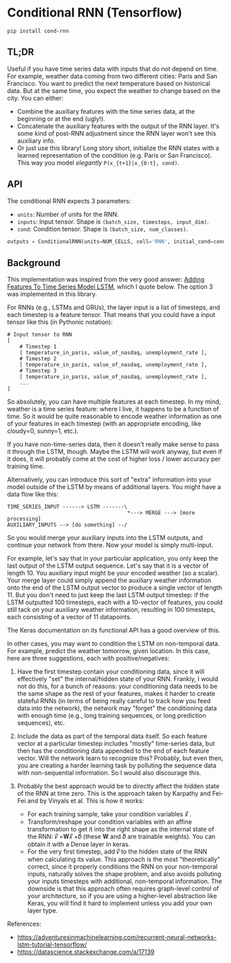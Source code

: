 # Conditional RNN (Tensorflow)

```
pip install cond-rnn
```

## TL;DR

Useful if you have time series data with inputs that do not depend on time. For example, weather data coming from two different cities: Paris and San Francisco. You want to predict the next temperature based on historical data. But at the same time, you expect the weather to change based on the city. You can either:
- Combine the auxiliary features with the time series data, at the beginning or at the end (ugly!).
- Concatenate the auxiliary features with the output of the RNN layer. It's some kind of post-RNN adjustment since the RNN layer won't see this auxiliary info.
- Or just use this library! Long story short, initialize the RNN states with a learned representation of the condition (e.g. Paris or San Francisco). This way you model *elegantly* `P(x_{t+1}|x_{0:t}, cond)`.

## API

The conditional RNN expects 3 parameters:

- `units`: Number of units for the RNN.
- `inputs`: Input tensor. Shape is `(batch_size, timesteps, input_dim)`.
- `cond`: Condition tensor. Shape is `(batch_size, num_classes)`.
```python
outputs = ConditionalRNN(units=NUM_CELLS, cell='RNN', initial_cond=cond)(inputs)
```

## Background

This implementation was inspired from the very good answer: [Adding Features To Time Series Model LSTM](https://datascience.stackexchange.com/a/17139), which I quote below. The option 3 was implemented in this library.

For RNNs (e.g., LSTMs and GRUs), the layer input is a list of timesteps, and each timestep is a feature tensor. That means that you could have a input tensor like this (in Pythonic notation):

```
# Input tensor to RNN
[
    # Timestep 1
    [ temperature_in_paris, value_of_nasdaq, unemployment_rate ],
    # Timestep 2
    [ temperature_in_paris, value_of_nasdaq, unemployment_rate ],
    # Timestep 3
    [ temperature_in_paris, value_of_nasdaq, unemployment_rate ],
    ...
]
```

So absolutely, you can have multiple features at each timestep. In my mind, weather is a time series feature: where I live, it happens to be a function of time. So it would be quite reasonable to encode weather information as one of your features in each timestep (with an appropriate encoding, like cloudy=0, sunny=1, etc.).

If you have non-time-series data, then it doesn't really make sense to pass it through the LSTM, though. Maybe the LSTM will work anyway, but even if it does, it will probably come at the cost of higher loss / lower accuracy per training time.

Alternatively, you can introduce this sort of "extra" information into your model outside of the LSTM by means of additional layers. You might have a data flow like this:

```
TIME_SERIES_INPUT ------> LSTM -------\
                                       *---> MERGE ---> [more processing]
AUXILIARY_INPUTS --> [do something] --/
```

So you would merge your auxiliary inputs into the LSTM outputs, and continue your network from there. Now your model is simply multi-input.

For example, let's say that in your particular application, you only keep the last output of the LSTM output sequence. Let's say that it is a vector of length 10. You auxiliary input might be your encoded weather (so a scalar). Your merge layer could simply append the auxiliary weather information onto the end of the LSTM output vector to produce a single vector of length 11. But you don't need to just keep the last LSTM output timestep: if the LSTM outputted 100 timesteps, each with a 10-vector of features, you could still tack on your auxiliary weather information, resulting in 100 timesteps, each consisting of a vector of 11 datapoints.

The Keras documentation on its functional API has a good overview of this.

In other cases, you may want to condition the LSTM on non-temporal data. For example, predict the weather tomorrow, given location. In this case, here are three suggestions, each with positive/negatives:

1. Have the first timestep contain your conditioning data, since it will effectively "set" the internal/hidden state of your RNN. Frankly, I would not do this, for a bunch of reasons: your conditioning data needs to be the same shape as the rest of your features, makes it harder to create stateful RNNs (in terms of being really careful to track how you feed data into the network), the network may "forget" the conditioning data with enough time (e.g., long training sequences, or long prediction sequences), etc.

2. Include the data as part of the temporal data itself. So each feature vector at a particular timestep includes "mostly" time-series data, but then has the conditioning data appended to the end of each feature vector. Will the network learn to recognize this? Probably, but even then, you are creating a harder learning task by polluting the sequence data with non-sequential information. So I would also discourage this.

3. Probably the best approach would be to directly affect the hidden state of the RNN at time zero. This is the approach taken by Karpathy and Fei-Fei and by Vinyals et al. This is how it works:

    * For each training sample, take your condition variables 𝑥⃗ .
    * Transform/reshape your condition variables with an affine transformation to get it into the right shape as the internal state of the RNN: 𝑣⃗ =𝐖𝑥⃗ +𝑏⃗  (these 𝐖 and 𝑏⃗  are trainable weights). You can obtain it with a Dense layer in keras.
    * For the very first timestep, add 𝑣⃗  to the hidden state of the RNN when calculating its value.
This approach is the most "theoretically" correct, since it properly conditions the RNN on your non-temporal inputs, naturally solves the shape problem, and also avoids polluting your inputs timesteps with additional, non-temporal information. The downside is that this approach often requires graph-level control of your architecture, so if you are using a higher-level abstraction like Keras, you will find it hard to implement unless you add your own layer type.

References:

- https://adventuresinmachinelearning.com/recurrent-neural-networks-lstm-tutorial-tensorflow/
- https://datascience.stackexchange.com/a/17139
